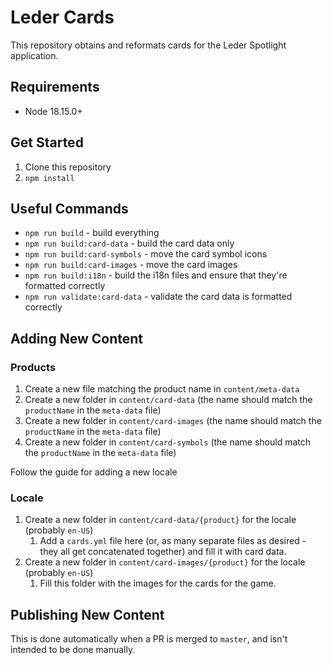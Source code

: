 # Leder Cards

This repository obtains and reformats cards for the Leder Spotlight application.

## Requirements

- Node 18.15.0+

## Get Started

1. Clone this repository
1. `npm install`

## Useful Commands

- `npm run build` - build everything
- `npm run build:card-data` - build the card data only
- `npm run build:card-symbols` - move the card symbol icons
- `npm run build:card-images` - move the card images
- `npm run build:i18n` - build the i18n files and ensure that they're formatted correctly
- `npm run validate:card-data` - validate the card data is formatted correctly

## Adding New Content

### Products

1. Create a new file matching the product name in `content/meta-data`
1. Create a new folder in `content/card-data` (the name should match the `productName` in the `meta-data` file)
1. Create a new folder in `content/card-images` (the name should match the `productName` in the `meta-data` file)
1. Create a new folder in `content/card-symbols` (the name should match the `productName` in the `meta-data` file)

Follow the guide for adding a new locale

### Locale

1. Create a new folder in `content/card-data/{product}` for the locale (probably `en-US`)
   1. Add a `cards.yml` file here (or, as many separate files as desired - they all get concatenated together) and fill it with card data.
1. Create a new folder in `content/card-images/{product}` for the locale (probably `en-US`)
   1. Fill this folder with the images for the cards for the game.

## Publishing New Content

This is done automatically when a PR is merged to `master`, and isn't intended to be done manually.
